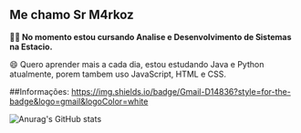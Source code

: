 ## Me chamo Sr M4rkoz

**👨‍💻 No momento estou cursando Analise e Desenvolvimento de Sistemas na Estacio.**

😄 Quero aprender mais a cada dia, estou estudando Java e Python atualmente, porem tambem uso JavaScript, HTML e CSS.

##Informações:
https://img.shields.io/badge/Gmail-D14836?style=for-the-badge&logo=gmail&logoColor=white

![Anurag's GitHub stats](https://github-readme-stats.vercel.app/api?username=Sr-M4rkoz&show_icons=true&theme=dark)
